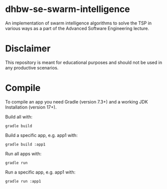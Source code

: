 # dhbw-se-swarm-intelligence

An implementation of swarm intelligence algorithms to solve the TSP in various
ways as a part of the Advanced Software Engineering lecture.

# Disclaimer

This repository is meant for educational purposes and should not be used in any
productive scenarios.

# Compile

To compile an app you need Gradle (version 7.3+) and a working JDK Installation
(version 17+).

Build all with:
```
gradle build
```

Build a specific app, e.g. app1 with:
```
gradle build :app1
```

Run all apps with:
```
gradle run
```

Run a specific app, e.g. app1 with:
```
gradle run :app1
```